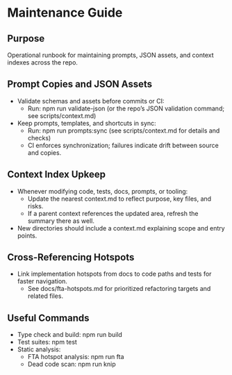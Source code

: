 # Maintenance Guide

## Purpose
Operational runbook for maintaining prompts, JSON assets, and context indexes across the repo.

## Prompt Copies and JSON Assets
- Validate schemas and assets before commits or CI:
  - Run: npm run validate-json (or the repo’s JSON validation command; see scripts/context.md)
- Keep prompts, templates, and shortcuts in sync:
  - Run: npm run prompts:sync (see scripts/context.md for details and checks)
  - CI enforces synchronization; failures indicate drift between source and copies.

## Context Index Upkeep
- Whenever modifying code, tests, docs, prompts, or tooling:
  - Update the nearest context.md to reflect purpose, key files, and risks.
  - If a parent context references the updated area, refresh the summary there as well.
- New directories should include a context.md explaining scope and entry points.

## Cross-Referencing Hotspots
- Link implementation hotspots from docs to code paths and tests for faster navigation.
  - See docs/fta-hotspots.md for prioritized refactoring targets and related files.

## Useful Commands
- Type check and build: npm run build
- Test suites: npm test
- Static analysis:
  - FTA hotspot analysis: npm run fta
  - Dead code scan: npm run knip

